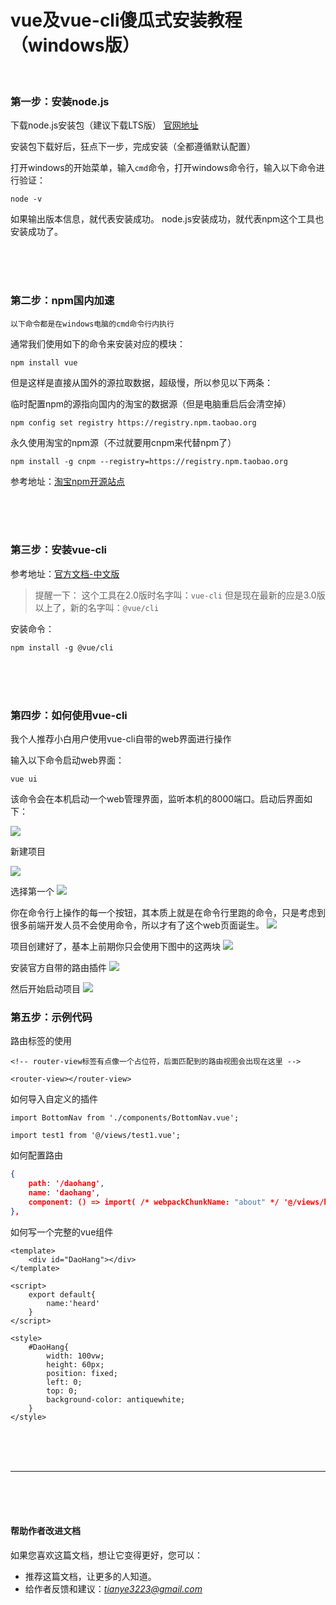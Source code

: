 # vue及vue-cli傻瓜式安装教程（windows版）

<br>

### 第一步：安装node.js

下载node.js安装包（建议下载LTS版）
[官网地址](https://nodejs.org/)


安装包下载好后，狂点下一步，完成安装（全都遵循默认配置）


打开windows的开始菜单，输入`cmd`命令，打开windows命令行，输入以下命令进行验证：
```
node -v
```
如果输出版本信息，就代表安装成功。
node.js安装成功，就代表npm这个工具也安装成功了。


<br><br><br>


### 第二步：npm国内加速

`以下命令都是在windows电脑的cmd命令行内执行`

通常我们使用如下的命令来安装对应的模块：

```
npm install vue
```

但是这样是直接从国外的源拉取数据，超级慢，所以参见以下两条：



临时配置npm的源指向国内的淘宝的数据源（但是电脑重启后会清空掉）

```
npm config set registry https://registry.npm.taobao.org
```

永久使用淘宝的npm源（不过就要用cnpm来代替npm了）

```
npm install -g cnpm --registry=https://registry.npm.taobao.org
```

参考地址：[淘宝npm开源站点](https://npm.taobao.org/)


<br><br><br>

### 第三步：安装vue-cli

参考地址：[官方文档-中文版](https://cli.vuejs.org/zh/guide/#%E8%AF%A5%E7%B3%BB%E7%BB%9F%E7%9A%84%E7%BB%84%E4%BB%B6)

> 提醒一下：
> 这个工具在2.0版时名字叫：`vue-cli`
> 但是现在最新的应是3.0版以上了，新的名字叫：`@vue/cli`


安装命令：
```
npm install -g @vue/cli
```

<br><br><br>


### 第四步：如何使用vue-cli

我个人推荐小白用户使用vue-cli自带的web界面进行操作

输入以下命令启动web界面：

```
vue ui
```
该命令会在本机启动一个web管理界面，监听本机的8000端口。启动后界面如下：

![](http://img.taycc.com/15602641312780.jpg)



新建项目

![](http://img.taycc.com/15602643828430.jpg)


选择第一个
![](http://img.taycc.com/15602644167021.jpg)


你在命令行上操作的每一个按钮，其本质上就是在命令行里跑的命令，只是考虑到很多前端开发人员不会使用命令，所以才有了这个web页面诞生。
![](http://img.taycc.com/15602644462429.jpg)


项目创建好了，基本上前期你只会使用下图中的这两块
![](http://img.taycc.com/15602645164845.jpg)


安装官方自带的路由插件
![](http://img.taycc.com/15602645435302.jpg)



然后开始启动项目
![](http://img.taycc.com/15602649144746.jpg)


### 第五步：示例代码

路由标签的使用
```
<!-- router-view标签有点像一个占位符，后面匹配到的路由视图会出现在这里 -->

<router-view></router-view>
```

如何导入自定义的插件

```
import BottomNav from './components/BottomNav.vue';

import test1 from '@/views/test1.vue';
```

如何配置路由

```json
{
    path: '/daohang',
    name: 'daohang',
    component: () => import( /* webpackChunkName: "about" */ '@/views/heard.vue')
},
```

如何写一个完整的vue组件

```vue
<template>
    <div id="DaoHang"></div>
</template>

<script>
    export default{
        name:'heard'
    }
</script>

<style>
    #DaoHang{
        width: 100vw;
        height: 60px;
        position: fixed;
        left: 0;
        top: 0;
        background-color: antiquewhite;
    }
</style>

```



<br><br><br><hr><br><br><br>

#### 帮助作者改进文档
如果您喜欢这篇文档，想让它变得更好，您可以：

- 推荐这篇文档，让更多的人知道。
- 给作者反馈和建议：*_<tianye3223@gmail.com>_*

<br><br><br><br><br>